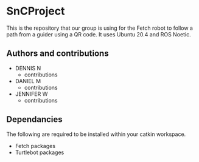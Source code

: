 # SnCProject

This is the repository that our group is using for the Fetch robot to follow a path from a guider using a QR code. It uses Ubuntu 20.4 and ROS Noetic.

## Authors and contributions
* DENNIS N
  * contributions
* DANIEL M
  * contributions
* JENNIFER W
  * contributions


## Dependancies
The following are required to be installed within your catkin workspace.
* Fetch packages
* Turtlebot packages
